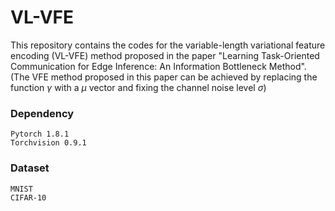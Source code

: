 # VL-VFE
This repository contains the codes for the variable-length variational feature encoding (VL-VFE) method proposed in the paper "Learning Task-Oriented Communication for Edge Inference: An Information Bottleneck Method". (The VFE method proposed in this paper can be achieved by replacing the function $\gamma$ with a $\mu$ vector and fixing the channel noise level $\sigma$) 




### Dependency
```
Pytorch 1.8.1
Torchvision 0.9.1
```

### Dataset
```
MNIST
CIFAR-10
```


